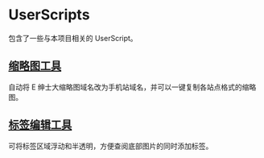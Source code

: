 # UserScripts
包含了一些与本项目相关的 UserScript。

## [缩略图工具](./Thumbnail/)
自动将 E 绅士大缩略图域名改为手机站域名，并可以一键复制各站点格式的缩略图。

## [标签编辑工具](./TagEditor/)
可将标签区域浮动和半透明，方便查阅底部图片的同时添加标签。  
